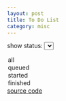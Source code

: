 ```yaml
---
layout: post
title: To Do List
category: misc
---
```


<style>
	.job {
	  color: white;
	  background: #996D6D;
	  text-shadow: #474747 3px 5px 2px;
	}
</style>

<label for="status_show">show status: </label>
<select id="status_show">
  <option value="all">all</option>
  <option value="queued">queued</option>
  <option value="started">started</option>
  <option value="finished">finished</option>
</select>
<a href="http://raboninco.com/22989623/todolist-json-get-source">source code</a>

<div id="todolist"></div>

<script>
	$(document).ready(function(){
	  todolist();
	}).change(function(){
	  todolist();
	});

	function todolist(){
	  $('#todolist').html('');
	  var status_show = $('#status_show').val();
	  $.getJSON('https://0fajarpurnama0.github.io/assets/json/todolist.json', function(data) {
	   var todolist_length = data.todolist.length - 1;
		for(i = 0; i <= todolist_length; i++){
		  if(data.todolist[i].enddate){
			var status = "finished";
			var status_color = "white";
			var status_color_background = "green";
		  } else if(data.todolist[i].startdate){
			var status = "started";
			var status_color = "black";
			var status_color_background = "yellow";
		  }  else {
			var status = "queued";
			var status_color = "white";
			var status_color_background = "red";
		  }
		  var status_text = "<span style='color: "+status_color+"; background-color: "+status_color_background+";'>"+status+"</span>";
		  switch(status_show){
			case "all":
			  print("todolist", data.todolist[i].job, data.todolist[i].category, data.todolist[i].queuedate, data.todolist[i].startdate, data.todolist[i].enddate, status_text);
			  break;
			case status:
			  print("todolist", data.todolist[i].job, data.todolist[i].category, data.todolist[i].queuedate, data.todolist[i].startdate, data.todolist[i].enddate, status_text);
			  break;
			default:
		  }
		  
		}
	  });
	}

	function print(id, job, category, queuedate, startdate, enddate, status_text){
	  $('#'+id).append(`
		  <ul>
			<li class="job">Job: `+job+`</li>
			<li>Category: `+category+`</li>
			<li>Queuedate: `+queuedate+`</li>
			<li>Startdate: `+startdate+`</li>
			<li>Enddate: `+enddate+`</li>
			<li>Status: `+status_text+`</li>
		  </ul>
	  `);
	}
</script>